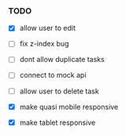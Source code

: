### TODO
- [x] allow user to edit
- [ ]  fix z-index bug
- [ ]  dont allow duplicate tasks
- [ ]  connect to mock api
- [ ]  allow user to delete task
- [x]  make quasi mobile responsive
- [x]  make tablet responsive

